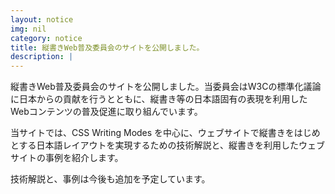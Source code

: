 ```yaml
---
layout: notice
img: nil
category: notice
title: 縦書きWeb普及委員会のサイトを公開しました。
description: |
---
```


縦書きWeb普及委員会のサイトを公開しました。当委員会はW3Cの標準化議論に日本からの貢献を行うとともに、縦書き等の日本語固有の表現を利用したWebコンテンツの普及促進に取り組んでいます。

当サイトでは、CSS Writing Modes を中心に、ウェブサイトで縦書きをはじめとする日本語レイアウトを実現するための技術解説と、縦書きを利用したウェブサイトの事例を紹介します。

技術解説と、事例は今後も追加を予定しています。